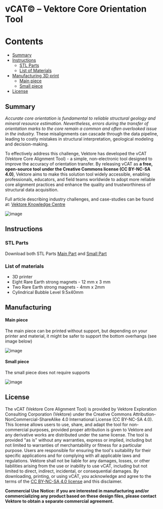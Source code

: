 # vCAT© – Vektore Core Orientation Tool
# Contents
- [Summary](#summary)
- [Instructions](#instructions)
  - [STL Parts](#stl-parts)
  - [List of Materials](#list-of-materials)
- [Manufacturing 3D print](#manufacturing)
  - [Main piece](#main-piece)
  - [Small piece](#small-piece)
- [License](#license)

## Summary
*Accurate core orientation is fundamental to reliable structural geology and mineral resource estimation. Nevertheless, errors during the transfer of orientation marks to the core remain a common and often overlooked issue in the industry.* These misalignments can cascade through the data pipeline, leading to costly mistakes in structural interpretation, geological modeling and decision-making.

To effectively address this challenge, Vektore has developed the vCAT (Vektore Core Alignment Tool) - a simple, non-electronic tool designed to improve the accuracy of orientation transfer. By releasing vCAT as **a free, open-source tool under the Creative Commons license (CC BY-NC-SA 4.0)**, Vektore aims to make this solution tool widely accessible, enabling professionals, educators, and field teams worldwide to adopt more reliable core alignment practices and enhance the quality and trustworthiness of structural data acquisition.

Full article describing industry challenges, and case-studies can be found at: [Vektore Knowledge Centre](https://vektore.com/knowledge-centre/)

![image](https://github.com/user-attachments/assets/3e5265b7-b6f1-43a9-8e7d-248e6f7c5f00)

## Instructions
### STL Parts
Download both STL Parts [Main Part](https://github.com/Vektore-Developers/vCAT/blob/048c04df757a4d2b3cc974fd2812fd42f269fa13/vCAT%20Main%20piece.stl) and [Small Part](https://github.com/Vektore-Developers/vCAT/blob/048c04df757a4d2b3cc974fd2812fd42f269fa13/vCAT%20Small%20piece.stl)

### List of materials
-	3D printer
-	Eight Rare Earth strong magnets - 12 mm x 3 mm
-	Two Rare Earth strong magnets - 4mm x 2mm
-	Cylindrical Bubble Level 9.5x40mm

## Manufacturing
#### Main piece
The main piece can be printed without support, but depending on your printer and material, it might be safer to support the bottom overhangs (see image below)

![image](https://github.com/user-attachments/assets/59301805-457e-444f-aba9-49874df79c48)

#### Small piece
The small piece does not require supports

![image](https://github.com/user-attachments/assets/187eb3d4-8b25-48cf-833d-2fc6b4aa3ed3)

## License
The vCAT (Vektore Core Alignment Tool) is provided by Vektore Exploration Consulting Corporation (Vektore) under the Creative Commons Attribution-NonCommercial-ShareAlike 4.0 International License (CC BY-NC-SA 4.0). This license allows users to use, share, and adapt the tool for non-commercial purposes, provided proper attribution is given to Vektore and any derivative works are distributed under the same license. The tool is provided "as is" without any warranties, express or implied, including but not limited to warranties of merchantability or fitness for a particular purpose. Users are responsible for ensuring the tool's suitability for their specific applications and for complying with all applicable laws and regulations. Vektore shall not be liable for any damages, losses, or other liabilities arising from the use or inability to use vCAT, including but not limited to direct, indirect, incidental, or consequential damages. By downloading, printing, or using vCAT, you acknowledge and agree to the terms of the [CC BY-NC-SA 4.0 license](https://creativecommons.org/licenses/by/4.0/legalcode) and this disclaimer. 

**Commercial Use Notice: if you are interested in manufacturing and/or commercializing any product based on these design files, please contact Vektore to obtain a separate commercial agreement.**

  
